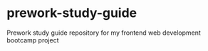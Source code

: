 # prework-study-guide
Prework study guide repository for my frontend web development bootcamp project
